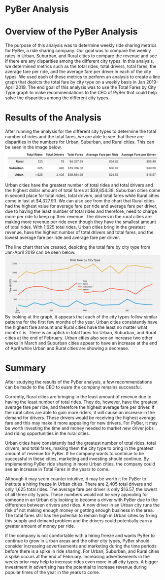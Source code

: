 # PyBer Analysis
# Overview of the PyBer Analysis
The purpose of this analysis was to determine weekly ride sharing metrics for PyBer, a ride sharing company. Our goal was to compare the weekly rates in Urban, Suburban, and Rural cities to compare the revenue and see if there are any disparities among the different city types. In this analysis, we determined metrics such as the total rides, total drivers, total fares, the average fare per ride, and the average fare per driver in each of the city types. We used each of these metrics to perform an analysis to create a line graph that depicts the total fare by city type on a weekly basis in Jan 2019-April 2019. The end goal of this analysis was to use the Total Fares by City Type graph to make recommendations to the CEO of PyBer that could help solve the disparities among the different city types. 
# Results of the Analysis
After running the analysis for the different city types to determine the total number of rides and the total fares, we are able to see that there are disparities in the numbers for Urban, Suburban, and Rural cities. This can be seen in the image below. 
![city_fares](https://github.com/aarce21/PyBer_Analysis/blob/main/Resources/city_fares.PNG)
Urban cities have the greatest number of total rides and total drivers and the highest dollar amount of total fares at $39,854.38. Suburban cities come in second place for total rides, total drivers, and total fares while Rural cities come in last at $4,327.93. We can also see from the chart that Rural cities had the highest value for average fare per ride and average fare per driver, due to having the least number of total rides and therefore, need to charge more per ride to keep up their revenue. The drivers in the rural cities are making more revenue per ride even though they have the smallest amount of total rides. With 1,625 total rides, Urban cities bring in the greatest revenue, have the highest number of total drivers and total fares, and the lowest average fare per ride and average fare per driver. 

The line chart that we created, depicting the total fare by city type from Jan-April 2019 can be seen below. 
![PyBer_fare_summary](https://github.com/aarce21/PyBer_Analysis/blob/main/analysis/PyBer_fare_summary.png)
By looking at the graph, it appears that each of the city types follow similar patterns for the first few months of the year. Urban cities consistently have the highest fare amount and Rural cities have the least no matter what month it is. There is an uptick in total fares for Urban, Suburban, and Rural cities at the end of February. Urban cities also see an increase two other weeks in March and Suburban cities appear to have an increase at the end of April while Urban and Rural cities are showing a decrease. 
# Summary
After studying the results of the PyBer analysis, a few recommendations can be made to the CEO to eusre the company remains successful. 

Currently, Rural cities are bringing in the least amount of revenue due to having the least number of total rides. They do,     however, have the greatest average fare per ride, and therefore the highest average fare per driver. If the rural cities are       able to gain more riders, it will cause an increase in the demand for drivers. These drivers would be receiving the highest       average fare and this may make it more appealing for new drivers. For PyBer, it may be worth investing the time and money         needed to market new driver jobs and riding opportunities in the rural cities.         
    
Urban cities have consistently had the greatest number of total rides, total drivers, and total fares, making them the city type to bring in the greatest amount of revenue for PyBer. If he company wants to continue to be successful in these cities, marketing and investing should continue. By implementing PyBer ride sharing in more Urban cities, the company could see an increase in Total Fares in the years to come. 

Although it may seem counter intuitive, it may be worth it for PyBer to institute a hiring freeze in Urban cities. There are 2,405 total drivers and only 1,625 total rides. The average fare per driver is only $16.57, the lowest of all three city types. These numbers would not be very appealing for someone in an Urban city looking to become a driver with PyBer due to the difference between drivers and rides. A new driver in an Urban city runs the risk of not making enough money or getting enough business in the area. The total fares still has the potential to remain high in Urban cities by fixing this supply and demand problem and the drivers could potentially earn a greater amount of money per ride. 

If the company is not comfortable with a hiring freeze and wants PyBer to continue to grow in Urban areas and the other city types, PyBer should consider increasing advertisements and marketing during the time periods before there is a spike in ride sharing. For Urban, Suburban, and Rural cities a spike occurs at the end of February. Increasing advertisements in the weeks prior may help to increase rides even more in all city types. A bigger investment in advertising has the potential to increase revenue during popular times of the year in the years to come. 
